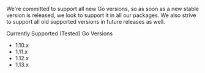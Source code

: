 We're committed to support all new Go versions, so as soon as a new stable version is released, we look to support it in all our packages. We also strive to support all old supported versions in future releases as well.

Currently Supported (Tested) Go Versions
- 1.10.x
- 1.11.x
- 1.12.x
- 1.13.x
